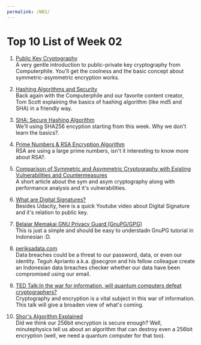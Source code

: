 ```yaml
---
permalink: /W02/
---
```


# Top 10 List of Week 02
1. [Public Key Cryptography](https://www.youtube.com/watch?v=GSIDS_lvRv4&list=PL0LZxT9Dgnxfu1ILW0XnLnq3mb0L5mUPr)<br>
A very gentle introduction to public-private key cryptography from Computerphile. You'll get the coolness and the basic concept about symmetric-asymmetric encryption works.

2. [Hashing Algorithms and Security](https://www.youtube.com/watch?v=b4b8ktEV4Bg)<br>
Back again with the Computerphile and our favorite content creator, Tom Scott explaining the basics of hashing algorithm (like md5 and SHA) in a friendly way.

3. [SHA: Secure Hashing Algorithm](https://www.youtube.com/watch?v=DMtFhACPnTY&list=PL0LZxT9Dgnxfu1ILW0XnLnq3mb0L5mUPr&index=2)<br>
We'll using SHA256 encyption starting from this week. Why we don't learn the basics?.

4. [Prime Numbers & RSA Encryption Algorithm](https://www.youtube.com/watch?v=JD72Ry60eP4)<br>
RSA are using a large prime numbers, isn't it interesting to know more about RSA?.

5. [Comparison of Symmetric and Asymmetric Cryptography with Existing Vulnerabilities and Countermeasures](https://www.researchgate.net/publication/267411519_Comparison_of_Symmetric_and_Asymmetric_Cryptography_with_Existing_Vulnerabilities_and_Countermeasures)<br>
A short article about the sym and asym cryptography along with performance analysis and it's vulnerabilities.

6. [What are Digital Signatures?](https://www.youtube.com/watch?v=s22eJ1eVLTU)<br>
Besides Udacity, here is a quick Youtube video about Digital Signature and it's relation to public key.

7. [Belajar Memakai GNU Privacy Guard (GnuPG/GPG)](https://medium.com/kode-dan-kodean/belajar-memakai-gnu-privacy-guard-gnupg-gpg-3944e19dba91)<br>
This is just a simple and should be easy to understadn GnuPG tutorial in Indonesian :D.

8. [periksadata.com](https://periksadata.com/)<br>
Data breaches could be a threat to our password, data, or even our identity. Teguh Aprianto a.k.a. @secgron and his fellow colleague create an Indonesian data breaches checker whether our data have been compromised using our email.

9. [TED Talk:In the war for information, will quantum computers defeat cryptographers?](https://www.youtube.com/watch?v=I3BJVaioX_k)<br>
Cryptography and encryption is a vital subject in this war of information. This talk will give a broaden view of what's coming.

10. [Shor's Algorithm Explained](https://www.youtube.com/watch?v=lvTqbM5Dq4Q)<br>
Did we think our 256bit encryption is secure enough? Well, minutephysics tell us about an algorithm that can destroy even a 256bit encryption (well, we need a quantum computer for that too).
